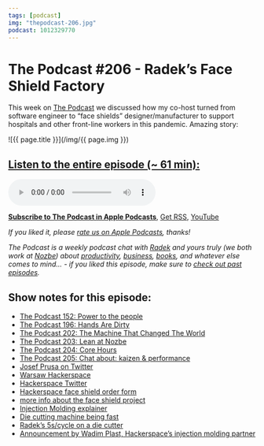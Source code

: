 ```yaml
---
tags: [podcast]
img: "thepodcast-206.jpg"
podcast: 1012329770
---
```


# The Podcast #206 - Radek’s Face Shield Factory

This week on [The Podcast][p] we discussed how my co-host turned from software engineer to “face shields” designer/manufacturer to support hospitals and other front-line workers in this pandemic. Amazing story:

<!--More-->

![{{ page.title }}](/img/{{ page.img }})

## [Listen to the entire episode (~ 61 min):][e]

<audio controls>
<source src="https://files.nozbe.com/podcast/206.mp3" type="audio/mpeg">
</audio>

**[Subscribe to The Podcast in Apple Podcasts][i]**, [Get RSS][rss], [YouTube][y]

*If you liked it, please [rate us on Apple Podcasts][i], thanks!*

*The Podcast is a weekly podcast chat with [Radek][r] and yours truly (we both work at [Nozbe][n]) about [productivity](/tag/productivity), [business](/tag/business), [books](/tag/books), and whatever else comes to mind… - if you liked this episode, make sure to [check out past episodes](/tag/podcast).*

## Show notes for this episode:

  * [The Podcast 152: Power to the people](https://thepodcast.fm/episodes/152)
  * [The Podcast 196: Hands Are Dirty](https://thepodcast.fm/episodes/196)
  * [The Podcast 202: The Machine That Changed The World](https://thepodcast.fm/episodes/202)
  * [The Podcast 203: Lean at Nozbe](https://thepodcast.fm/episodes/203)
  * [The Podcast 204: Core Hours](https://thepodcast.fm/episodes/204)
  * [The Podcast 205: Chat about: kaizen & performance](https://thepodcast.fm/episodes/205)
  * [Josef Prusa on Twitter](https://twitter.com/josefprusa)
  * [Warsaw Hackerspace](https://hackerspace.pl/)
  * [Hackerspace Twitter](https://twitter.com/hackerspacepl)
  * [Hackerspace face shield order form](https://covid.hackerspace.pl/)
  * [more info about the face shield project](https://wiki.hackerspace.pl/projects:covid-19)
  * [Injection Molding explainer](https://www.youtube.com/watch?v=RMjtmsr3CqA)
  * [Die cutting machine being fast](https://www.youtube.com/watch?v=IqsXVxEXIgo)
  * [Radek’s 5s/cycle on a die cutter](https://twitter.com/hackerspacepl/status/1248240806902870016)
  * [Announcement by Wadim Plast, Hackerspace’s injection molding partner](https://www.wadim.com.pl/pl/a/przylbice)

[y]: https://michael.gratis/thepodcastyt
[rss]: http://thepodcast.fm/episodes?format=RSS
[e]: http://thepodcast.fm/episodes/206

[p]: https://michael.gratis/thepodcastfm
[n]: https://michael.gratis/nozbe
[r]: https://michael.gratis/radex
[i]: https://michael.gratis/thepodcast
[o]: https://michael.gratis/ipadonly


